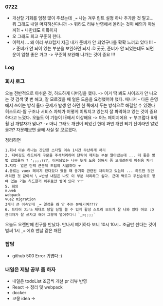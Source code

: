### 0722

- 개선할 기회를 엄청 많이 주셨는데 `_=` 나는 겨우 린트 설정 하나 추가한 것 말고... 뭐
  그래도 내일 머지하신다니까 -> 뭐라도 리뷰 반영해서 올리는 것이 예의가 아닐까?! + 나한테도 이득이지
- 오 그래도 회고 꾸준히 한다.
- 이력서 ... 왜 이리 부끄럽지 지금 내가 준비가 안 되었구나를 확확 느끼고 있다 !!!
  -> 준비가 안 되어 있는 부분을 보완하면 되지 :D 굿굿, 준비가 안 되었는데도 되면 운이 엄청 좋은 거고
  -> 꾸준히 보완해 나가는 것이 중요 !!!

### Log

### 회사 로그

오늘 전반적으로 아쉬운 것, 하드하게 디버깅을 했다. -> 이거 딱 봐도 사이즈가 안 나오는 것
검색 몇 번 해고, 잘 모르겠을 때 얼른 도움을 요청했어야 했다.
매니저 - 다른 운영에서 쓰이는 방식 둘다 문제가 발생 안 하면 한 쪽에서 푸는 방식으로 해결할 수 있겠다
히스토리-짬
구조나 서비스 자체가 어떻게 이뤄지고 있는지 잘 파악하고 있는 것이 중요하다고 느꼈다.
오늘도 이 기능이 IE에서 이상해요 -> 어느 페이지에요 ㅜ 부끄럽다 6개월 된 개발자가 맞나? -> 아니 그래도 개편이 되었긴 한데
과연 개편 되기 전이라면 알았을까? 자문해보면 글쎄 사실 잘 모르겠다.

정리하면

```
1.회사 이슈 하나는 간단한 스타일 이슈 1시간 무난하게 처리
2. 디버깅도 하드하게 구문을 주석처리하며 단락이 깨지는 부분 알아냈는데 ... 더 좋은 방법 있었을까 ? ';;;;???, 어찌되었든 너무 늦게 도움 청해서 좀 오래걸린게 아쉬움 처리
3.지각- 얼른 탄력 근문제 도입이 시급하다 ㅜ
4.동료는 vuex 페이지 왔다갔다 했을 때 동기화 관련된 처리하고 있는데 ... 하드한 것만 처리한 것 같아서 \_=반성 내일은 나도 이 부분 처리하고 싶다. 근데 백로그 우선순위로 쌓여 있는 거는 하드한거 위주로만 쌓여 있다 ㅜㅜ
5. 회의
m.web
webpack
vue2 migration
3개다 큰 이슈인데 _= 일정을 왜 안 주는 분위기여????
6. 드디어 Jira 제대로 당일 당일 쓸 수 있게 활성 스토리 보드가 잘 나와 있다 아오 :D 관리자가 잘 쓰자고 해야 그렇게 열어주다니 `_=;;;;`
```

오늘도 오랜만에 친구를 만났다. 만나서 얘기하다 보니 10시
10시.. 조금만 쉰다는 것이 벌써 1시 `_=` 에효 맨날 같은 패턴

### 잡담

- github 500 Error 귀엽다 :)

### 내일은 제발 공부 좀 하자

- 내일은 todoList 조금씩 개선 pr 리뷰 반영
- React -> 정리 및 webpack
- docker
- 코몽 idea ->
